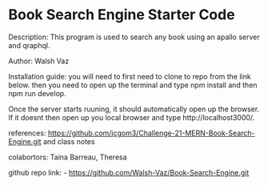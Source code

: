 # Book Search Engine Starter Code
Description: This program is used to search any book using an apallo server and qraphql.  

Author: Walsh Vaz

Installation guide: you will need to first need to clone to repo from the link below. then you need to open up the terminal and type npm install and then npm run develop.

Once the server starts ruuning, it should automatically open up the browser. If it doesnt then open up you local browser and type http://localhost3000/.


references: https://github.com/jcgom3/Challenge-21-MERN-Book-Search-Engine.git
and class notes

colabortors: Taina Barreau, Theresa


github repo link: - https://github.com/Walsh-Vaz/Book-Search-Engine.git
